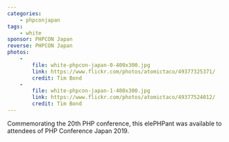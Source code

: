 ```yaml
---
categories:
    - phpconjapan
tags:
    - white
sponsor: PHPCON Japan
reverse: PHPCON Japan
photos:
    -
        file: white-phpcon-japan-0-400x300.jpg
        link: https://www.flickr.com/photos/atomictaco/49377325371/
        credit: Tim Bond
    -
        file: white-phpcon-japan-1-400x300.jpg
        link: https://www.flickr.com/photos/atomictaco/49377524012/
        credit: Tim Bond
---
```


Commemorating the 20th PHP conference, this elePHPant was available to attendees
of PHP Conference Japan 2019.
